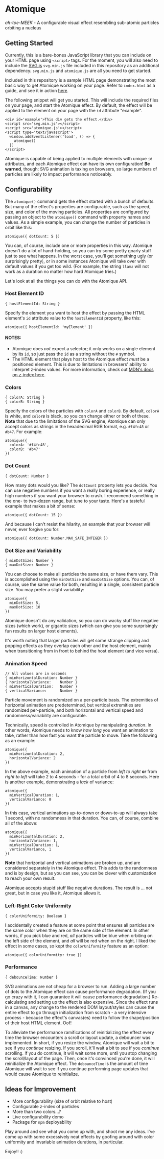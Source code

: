 
# Atomique
*ah-toe-MEEK -* A configurable visual effect resembling sub-atomic particles orbiting a nucleus

## Getting Started

Currently, this is a bare-bones JavaScript library that you can include on your HTML page using `<script>` tags.  For the moment, you will also need to include the [SVG.js](https://svgjs.dev/docs/3.0/) `svg.min.js` file included in this repository as an additional dependency.  `svg.min.js` and `atomique.js` are all you need to get started.

Included in this repository is a sample HTML page demonstrating the most basic way to get Atomique working on your page.  Refer to `index.html` as a guide, and see it in action [here](https://stevenkitzes.github.io/atomique).

The following snippet will get you started.  This will include the required files on your page, and start the Atomique effect.  By default, the effect will be applied to the element on your page with the `id` attribute "example".

    <div id='example'>This div gets the effect.</div>
    <script src='svg.min.js'></script>
    <script src='atomique.js'></script>
    <script type='text/javascript'>
      window.addEventListener('load', () => {
        atomique()
      })
    </script>

Atomique is capable of being applied to multiple elements with unique `id` attributes, and each Atomique effect can have its own configuration!  **Be warned**, though: SVG animation is taxing on browsers, so large numbers of particles are likely to impact performance noticeably. 

## Configurability
The `atomique()` command gets the effect started with a bunch of defaults.  But many of the effect's properties are configurable, such as the speed, size, and color of the moving particles.  All properties are configured by passing an object to the `atomique()` command with property names and values.  As a simple example, you can change the number of particles in orbit like this:

    atomique({ dotCount: 5 })

You can, of course, include one or more properties in this way.  Atomique doesn't do a lot of hand-holding, so you can try some pretty gnarly stuff just to see what happens.  In the worst case, you'll get something ugly (or surprisingly pretty), or in some instances Atomique will take over with default values if you get too wild.  (For example, the string `llama` will not work as a duration no matter how hard Atomique tries.)

Let's look at all the things you can do with the Atomique API.

### Host Element ID

    { hostElementId: String }
    
Specify the element you want to host the effect by passing the HTML element's `id` attribute value to the `hostElementId` property, like this:

    atomique({ hostElementId: 'myElement' })

#### NOTES:

- Atomique does *not* expect a selector; it only works on a single element by its `id`, so just pass the `id` as a string without the `#` symbol.
- The HTML element that plays host to the Atomique effect _must_ be a positioned element.  This is due to limitations in browsers' ability to interpret z-index values.  For more information, check out [MDN's docs on z-index here](https://developer.mozilla.org/en-US/docs/Web/CSS/z-index?utm_source=devtools&utm_medium=inspector-inactive-css).


### Colors

    { colorA: String }
    { colorB: String }

Specify the colors of the particles with `colorA` and `colorB`.  By default, `colorA` is white, and `colorB` is black, so you can change either or both of these.  **Note** that due to the limitations of the SVG engine, Atomique can only accept colors as strings in the hexadecimal RGB format, e.g. `#f4fc48` or `#b47`.  For example:

    atomique({
      colorA: '#f4fc48',
      colorB: '#b47'
    })

### Dot Count

    { dotCount: Number }

How many dots would you like?  The `dotCount` property lets you decide.  You can use negative numbers if you want a really boring experience, or really high numbers if you want your browser to crash.  I recommend something in the one- to two-dozen range, but tune to your taste.  Here's a tasteful example that makes a bit of sense:

    atomique({ dotCount: 15 })

And because I can't resist the hilarity, an example that your browser will never, ever forgive you for:

    atomique({ dotCount: Number.MAX_SAFE_INTEGER })

### Dot Size and Variability

    { minDotSize: Number }
    { maxDotSize: Number }

You can choose to make all particles the same size, or have them vary.  This is accomplished using the `minDotSize` and `maxDotSize` options.  You can, of course, use the same value for both, resulting in a single, consistent particle size.  You may prefer a slight variability:

    atomique({
      minDotSize: 5,
      maxDotSize: 10
    })

Atomique doesn't do any validation, so you can do wacky stuff like negative sizes (which work), or gigantic sizes (which can give you some surprisingly fun results on larger host elements).

It's worth noting that larger particles will get some strange clipping and popping effects as they overlap each other and the host element, mainly when transitioning from in front to behind the host element (and vice versa).

### Animation Speed

    // All values are in seconds
    { minHorizontalDuration: Number }
    { horizontalVariance:    Number }
    { minVerticalDuration:   Number }
    { verticalVariance:      Number }

Particle movement is randomized on a per-particle basis.  The extremities of horizontal animation are predetermined, but vertical extremities are randomized per-particle, and both horizontal and vertical speed and randomness/variability are configurable.

Technically, speed is controlled in Atomique by manipulating *duration*.  In other words, Atomique needs to know *how long* you want an animation to take, rather than how fast you want the particle to move.  Take the following as an example:

    atomique({
      minHorizontalDuration: 2,
      horizontalVariance: 2
    })

In the above example, each animation of a particle from *left to right* **or** from *right to left* will take 2 to 4 seconds - for a total orbit of 4 to 8 seconds.  Here is another example,  demonstrating a *lack* of variance:

    atomique({
      minVerticalDuration: 1,
      verticalVariance: 0
    })

In this case, vertical animations up-to-down or down-to-up will always take 1 second, with no randomness in that duration.  You can, of course, combine all of the above:

    atomique({
      minHorizontalDuration: 2,
      horizontalVariance: 1,
      minVerticalDuration: 1,
      verticalVariance, 1
    })

**Note** that horizontal and vertical animations are broken up, and are considered separately in the Atomique effect.  This adds to the randomness and is by design, but as you can see, you can be clever with customization to reach your own result.

Atomique accepts stupid stuff like negative durations.  The result is ... not great, but in case you like it, Atomique allows it.

### Left-Right Color Uniformity

    { colorUniformity: Boolean }

I accidentally created a feature at some point that ensures all particles are the same color when they are on the same side of the element.  In other words, if you pick blue and red, *all* particles will be blue when orbiting on the left side of the element, and *all* will be red when on the right.  I liked the effect in some cases, so kept the `colorUniformity` feature as an option:

    atomique({ colorUniformity: true })

### Performance

    { debounceTime: Number }

SVG animations are not cheap for a browser to run.  Adding a large number of dots to the Atomique effect can cause performance degradation.  (If you go crazy with it, I can guarantee it will cause performance degradation.)  Re-calculating and setting up the effect is also expensive.  Since the effect runs in a canvas, any change to the rendered DOM layout/styles can cause the entire effect to go through initialization from scratch - a very intensive process - because the effect's canvas(es) need to follow the shape/position of their host HTML element.  Oof!

To alleviate the performance ramifications of reinitializing the effect every time the browser encounters a scroll or layout update, a debouncer was implemented.  In short, if you resize the window, Atomique will wait a bit to see if you _continue_ resizing.  If you scroll, it'll wait a bit to see if you _continue_ scrolling.  If you do continue, it will wait some more, until you stop changing the scroll/layout of the page.  Then, once it's convinced you're done, it will reinitialize the Atomique effect.  The `debounceTime` is the amount of time Atomique will wait to see if you continue performing page updates that would cause Atomique to reinitialize.

## Ideas for Improvement

- More configurability (size of orbit relative to host)
- Configurable z-index of particles
- More than two colors...?
- Live configurability demo
- Package for `npm` deployability

Play around and see what you come up with, and shoot me any ideas.  I've come up with some excessively neat effects by goofing around with color uniformity and invariable animation durations, in particular.

Enjoy!!  :)
